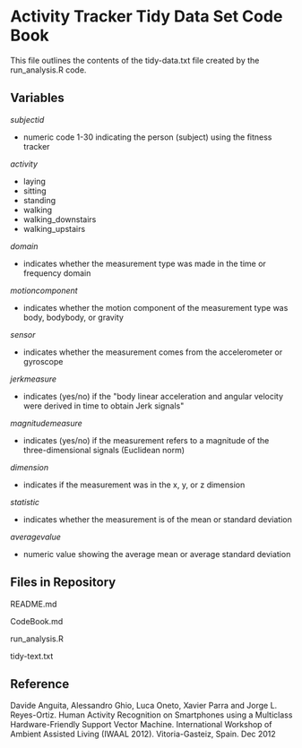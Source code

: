 # Activity Tracker Tidy Data Set Code Book

This file outlines the contents of the tidy-data.txt file created by the run_analysis.R code.

## Variables
*subjectid*
* numeric code 1-30 indicating the person (subject) using the fitness tracker

*activity*
* laying
* sitting
* standing
* walking
* walking_downstairs
* walking_upstairs

*domain*
* indicates whether the measurement type was made in the time or frequency domain

*motioncomponent*
* indicates whether the motion component of the measurement type was body, bodybody, or gravity

*sensor*
* indicates whether the measurement comes from the accelerometer or gyroscope

*jerkmeasure*
* indicates (yes/no) if the "body linear acceleration and angular velocity were derived in time to obtain Jerk signals" 

*magnitudemeasure*
* indicates (yes/no) if the measurement refers to a magnitude of the three-dimensional signals (Euclidean norm)

*dimension*
* indicates if the measurement was in the x, y, or z dimension

*statistic*
* indicates whether the measurement is of the mean or standard deviation

*averagevalue*
* numeric value showing the average mean or average standard deviation

## Files in Repository
README.md

CodeBook.md

run_analysis.R

tidy-text.txt

## Reference
Davide Anguita, Alessandro Ghio, Luca Oneto, Xavier Parra and Jorge L. Reyes-Ortiz. Human Activity Recognition on Smartphones using a Multiclass Hardware-Friendly Support Vector Machine. International Workshop of Ambient Assisted Living (IWAAL 2012). Vitoria-Gasteiz, Spain. Dec 2012


